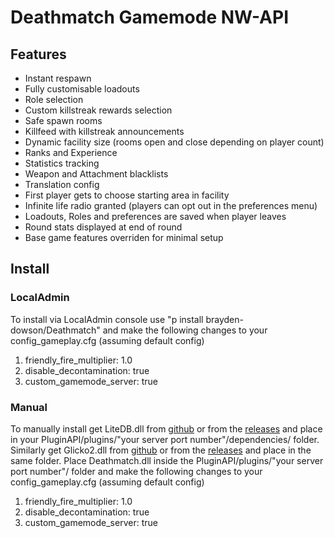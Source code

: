 # Deathmatch Gamemode NW-API
## Features
- Instant respawn
- Fully customisable loadouts
- Role selection
- Custom killstreak rewards selection
- Safe spawn rooms
- Killfeed with killstreak announcements
- Dynamic facility size (rooms open and close depending on player count)
- Ranks and Experience
- Statistics tracking
- Weapon and Attachment blacklists
- Translation config
- First player gets to choose starting area in facility
- Infinite life radio granted (players can opt out in the preferences menu)
- Loadouts, Roles and preferences are saved when player leaves
- Round stats displayed at end of round
- Base game features overriden for minimal setup

## Install
### LocalAdmin
To install via LocalAdmin console use "p install brayden-dowson/Deathmatch" and make the following changes to your config_gameplay.cfg (assuming default config)
1. friendly_fire_multiplier: 1.0
2. disable_decontamination: true
3. custom_gamemode_server: true

### Manual
To manually install get LiteDB.dll from [github](https://github.com/mbdavid/LiteDB) or from the [releases](https://github.com/brayden-dowson/Deathmatch/releases) and place in your PluginAPI/plugins/"your server port number"/dependencies/ folder. Similarly get Glicko2.dll from [github](https://github.com/ikhanage/Glicko2) or from the [releases](https://github.com/brayden-dowson/Deathmatch/releases) and place in the same folder. Place Deathmatch.dll inside the PluginAPI/plugins/"your server port number"/ folder and make the following changes to your config_gameplay.cfg (assuming default config)
1. friendly_fire_multiplier: 1.0
2. disable_decontamination: true
3. custom_gamemode_server: true

